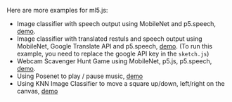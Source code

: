 Here are more examples for ml5.js:
- Image classifier with speech output using MobileNet and p5.speech, [demo](https://yining1023.github.io/machine-learning-for-the-web/week5-moreExamples/ImageClassification_VideoSound/).
- Image classifier with translated restuls and speech output using MobileNet, Google Translate API and p5.speech, [demo](https://youtu.be/DmAZ42g7nRQ). (To run this example, you need to replace the google API key in the `sketch.js`)
- Webcam Scavenger Hunt Game using MobileNet, p5.js, p5.speech, [demo](https://yining1023.github.io/machine-learning-for-the-web/week5-moreExamples/ImageClassification_VideoScavengerHunt/).
- Using Posenet to play / pause music, [demo](https://yining1023.github.io/machine-learning-for-the-web/week5-moreExamples/PoseNet_VideoMusic/)
- Using KNN Image Classifier to move a square up/down, left/right on the canvas, [demo](https://yining1023.github.io/machine-learning-for-the-web/week5-moreExamples/KNNClassification_VideoSquare/)
